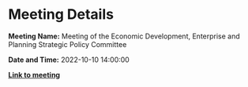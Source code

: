 # Meeting Details

**Meeting Name:** Meeting of the Economic Development, Enterprise and Planning Strategic Policy Committee

**Date and Time:** 2022-10-10 14:00:00

**<a href="https://www.limerick.ie/council/whats-on/meeting-economic-development-enterprise-and-planning-strategic-policy-committee-5" target="_blank">Link to meeting</a>**
